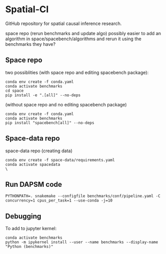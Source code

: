 # Spatial-CI
GitHub repository for spatial causal inference research. 


space repo (rerun benchmarks and update algo)
possibly easier to add an algorithm in space/spacebench/algorithms and rerun it using the benchmarks they have?

## Space repo
two possiblities (with space repo and editing spacebench package):
```
conda env create -f conda.yaml
conda activate benchmarks
cd space
pip install -e ".[all]" --no-deps

```


(without space repo and no editing spacebench package)
```
conda env create -f conda.yaml
conda activate benchmarks
pip install "spacebench[all]" --no-deps

```


## Space-data repo
space-data repo (creating data)
```
conda env create -f space-data/requirements.yaml
conda activate spacedata
\
```

## Run DAPSM code

```
PYTHONPATH=. snakemake --configfile benchmarks/conf/pipeline.yaml -C concurrency=1 cpus_per_task=1 --use-conda -j=10
```

## Debugging

To add to jupyter kernel:
```
conda activate benchmarks
python -m ipykernel install --user --name benchmarks --display-name "Python (benchmarks)"
```


